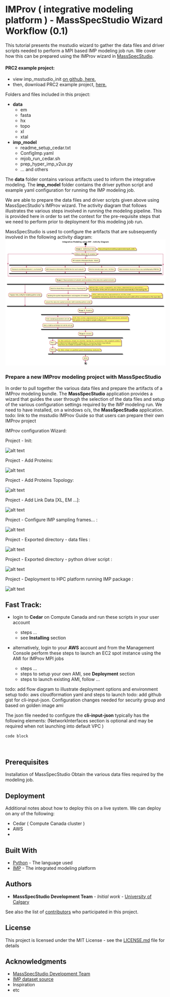# IMProv ( integrative modeling platform ) - MassSpecStudio Wizard Workflow (0.1)

This tutorial presents the msstudio wizard to gather the data files 
and driver scripts needed to perform a MPI based IMP modeling job run. We cover how this can be prepared 
using the IMProv wizard in [MassSpecStudio](https://www.msstudio.ca/mss-improv/). 



#### PRC2 example project:  
* view imp_msstudio_init [on github, here.](https://github.com/pellst/imp_msstudio_init/tree/master/mss_out)
* then, download PRC2 example project, [here.](https://github.com/pellst/imp_msstudio_init/archive/master.zip)

Folders and files included in this project:
* **data**
   * em
   * fasta
   * hx
   * topo
   * xl
   * xtal  
* **imp_model**
   * readme_setup_cedar.txt
   * ConfigImp.yaml
   * mjob_run_cedar.sh
   * prep_hyper_imp_v2ux.py
   * ... and others 

The **data** folder contains various artifacts used to inform the integrative modeling.
The **imp_model** folder contains the driver python script and example yaml configuration for running the IMP modeling job.

We are able to prepare the data files and driver scripts given above using MassSpecStudio's IMProv wizard.
The activity diagram that follows illustrates the various steps involved in running the modeling pipeline. 
This is provided here in order to set the context for the pre-requisite steps that we need to perform prior to deployment for this modeling job run. 


MassSpecStudio is used to configure the artifacts that are subsequently involved in the following activity diagram: 
![alt text][logo]

[logo]: https://github.com/pellst/imp_msstudio_init/raw/master/uml_diag_improv_msstudio.png "msstudio IMProv prep"

### Prepare a new IMProv modeling project with **MassSpecStudio**

In order to pull together the various data files and prepare the artifacts of a IMProv modeling bundle.
The **MassSpecStudio** application provides a wizard that guides the user through the selection
of the data files and setup of the various configuration settings required by the IMP modeling run.
We need to have installed, on a windows o/s, the **MassSpecStudio** application.  
todo: link to the msstudio IMProv Guide so that users can prepare their own IMProv project 


IMProv configuration Wizard: 

Project - Init: 

![alt text](https://github.com/pellst/imp_msstudio_init/raw/master/xl_imp_images/msst_imp_proj_wizard_step1a.png "Logo Title Text 1")


Project - Add Proteins:
 
![alt text](https://github.com/pellst/imp_msstudio_init/raw/master/xl_imp_images/msst_imp_proj_wizard_step1b_topo.png "Logo Title Text 1")


Project - Add Proteins Topology: 

![alt text](https://github.com/pellst/imp_msstudio_init/raw/master/xl_imp_images/msst_imp_proj_wizard_step1c_topo.png "Logo Title Text 1")


Project - Add Link Data [XL, EM ...]:
 
![alt text](https://github.com/pellst/imp_msstudio_init/raw/master/xl_imp_images/msst_imp_proj_wizard_step1d_datafiles.png "Logo Title Text 1")


Project - Configure IMP sampling frames... : 

![alt text](https://github.com/pellst/imp_msstudio_init/raw/master/xl_imp_images/msst_imp_proj_wizard_step1e_config.png "Logo Title Text 1")


Project - Exported directory - data files : 

![alt text](https://github.com/pellst/imp_msstudio_init/raw/master/xl_imp_images/msst_imp_proj_wizard_step1f_direxport.png "Logo Title Text 1")


Project - Exported directory - python driver script : 

![alt text](https://github.com/pellst/imp_msstudio_init/raw/master/xl_imp_images/msst_imp_proj_wizard_step1g_driverscripts.png "Logo Title Text 1")



Project - Deployment to HPC platform running IMP package : 

![alt text](https://github.com/pellst/imp_msstudio_init/raw/master/xl_imp_images/msst_imp_proj_wizard_step2a_pmi.png "Logo Title Text 1")





## Fast Track:
* login to **Cedar** on Compute Canada and run these scripts in your user account
  * steps ...
  * see **Installing** section

* alternatively, login to your **AWS** account and from the Management Console perform these steps to launch an EC2 spot instance using the AMI for IMProv MPI jobs
  * steps ...
  * steps to setup your own AMI, see **Deployment** section
  * steps to launch existing AMI, follow ...

todo: add flow diagram to illustrate deployment options and environment setup
todo: aws cloudformation yaml and steps to launch
todo: add github gist for cli-input-json. Configuration changes needed for security group and based on golden image ami

The json file needed to configure the **cli-input-json** typically has the following elements:
(NetworkInterfaces section is optional and may be required when not launching into default VPC )
```
code block 



```










## Prerequisites
Installation of MassSpecStudio
Obtain the various data files required by the modeling job.




## Deployment

Additional notes about how to deploy this on a live system.
We can deploy on any of the following:
* Cedar ( Compute Canada cluster ) 
* AWS
* 






## Built With

* [Python](https://github.com/pellst/imp_msstudio_init) - The language used
* [IMP](https://integrativemodeling.org/tutorials/rnapolii_stalk/) - The integrated modeling platform 


## Authors

* **MassSpecStudio Development Team** - *Initial work* - [University of Calgary](https://github.com/pellst/imp_msstudio_init)

See also the list of [contributors](https://github.com/pellst/imp_msstudio_init/contributors) who participated in this project.

## License

This project is licensed under the MIT License - see the [LICENSE.md](LICENSE.md) file for details

## Acknowledgments

* [MassSpecStudio Development Team](https://www.msstudio.ca/mss-improv/)
* [IMP dataset source](https://integrativemodeling.org/tutorials/rnapolii_stalk/)
* Inspiration
* etc

